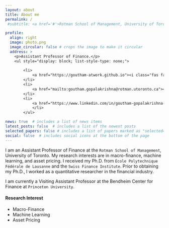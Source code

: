 ```yaml
---
layout: about
title: About me
permalink: /
 #subtitle: <a href='#'>Rotman School of Management, University of Toronto</a>.

profile:
  align: right
  image: photo.png
  image_circular: false # crops the image to make it circular
  address: >
    <p>Assistant Professor of Finance.</p>
    <ul style="display: block; list-style-type: none;">
        
        <li>
            <a href="https://goutham-atwork.github.io"><i class="fas fa-fw fa-link" aria-hidden="true"></i> Website</a>
        </li>
        <li>
            <a href="mailto:goutham.gopalakrishna@rotman.utoronto.ca"><i class="fas fa-fw fa-envelope" aria-hidden="true"></i> Email</a>
        </li>
        <li>    
            <a href="https://www.linkedin.com/in/goutham-gopalakrishna-595b7432"><i class="fab fa-fw fa-linkedin" aria-hidden="true"></i> LinkedIn</a></li><li><a href="https://github.com/goutham-fin"><i class="fab fa-fw fa-github" aria-hidden="true"></i> Github</a>
            </li>
        </ul>

news: true  # includes a list of news items
latest_posts: false  # includes a list of the newest posts
selected_papers: false # includes a list of papers marked as "selected={true}"
social: false  # includes social icons at the bottom of the page
---
```


I am an Assistant Professor of Finance at the `Rotman School of Management`, University of Toronto. My research interests are in macro-finance, machine learning, and asset pricing. I received my Ph.D. from `École Polytechnique Fédérale de Lausanne` and the `Swiss Finance Institute`. Prior to obtaining my Ph.D., I worked as a quantitative researcher in the financial industry. 

I am currently a Visiting Assistant Professor at the Bendheim Center for Finance at `Princeton University`.



#### Research Interest
* Macro-Finance
* Machine Learning
* Asset Pricing
